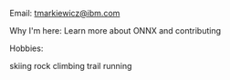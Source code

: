 Email: tmarkiewicz@ibm.com

Why I'm here: Learn more about ONNX and contributing

Hobbies:

skiing
rock climbing
trail running
